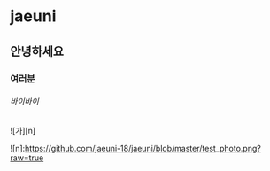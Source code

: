 # jaeuni  
## 안녕하세요  
### 여러분  
###### 바이바이
![가][n]  

![n]:https://github.com/jaeuni-18/jaeuni/blob/master/test_photo.png?raw=true
